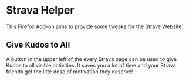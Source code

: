 # Strava Helper

This Firefox Add-on aims to provide some tweaks for the Strave Website.

## Give Kudos to All

A button in the upper left of the every Strava page can be used to give Kudos to all visible activities. It saves you a lot of time and your Strava friends get the litte dose of motivation they deserve!
